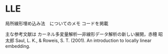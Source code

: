 # LLE
局所線形埋め込み法　についてのメモ
コードを掲載

主な参考文献は
カーネル多変量解析―非線形データ解析の新しい展開，赤穂 昭太郎
Saul, L. K., & Roweis, S. T. (2001). An introduction to locally linear embedding.
